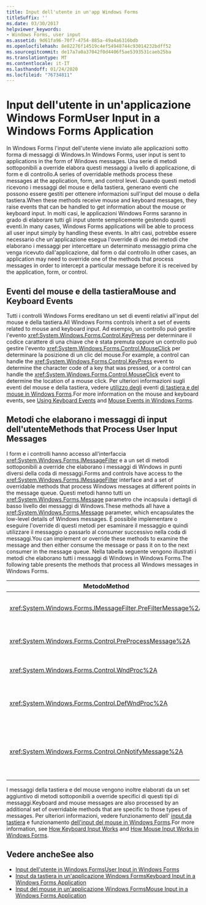 ```yaml
---
title: Input dell'utente in un'app Windows Forms
titleSuffix: ''
ms.date: 03/30/2017
helpviewer_keywords:
- Windows Forms, user input
ms.assetid: 9d61fa96-70f7-4754-885a-49a4a6316bdb
ms.openlocfilehash: 8e82276f14519c4ef54948744c93014232bdff52
ms.sourcegitcommit: de17a7a0a37042f0d4406f5ae5393531caeb25ba
ms.translationtype: MT
ms.contentlocale: it-IT
ms.lasthandoff: 01/24/2020
ms.locfileid: "76734811"
---
```

# <a name="user-input-in-a-windows-forms-application"></a><span data-ttu-id="4c743-102">Input dell'utente in un'applicazione Windows Form</span><span class="sxs-lookup"><span data-stu-id="4c743-102">User Input in a Windows Forms Application</span></span>
<span data-ttu-id="4c743-103">In Windows Forms l'input dell'utente viene inviato alle applicazioni sotto forma di messaggi di Windows.</span><span class="sxs-lookup"><span data-stu-id="4c743-103">In Windows Forms, user input is sent to applications in the form of Windows messages.</span></span> <span data-ttu-id="4c743-104">Una serie di metodi sottoponibili a override elabora questi messaggi a livello di applicazione, di form e di controllo.</span><span class="sxs-lookup"><span data-stu-id="4c743-104">A series of overridable methods process these messages at the application, form, and control level.</span></span> <span data-ttu-id="4c743-105">Quando questi metodi ricevono i messaggi del mouse e della tastiera, generano eventi che possono essere gestiti per ottenere informazioni sull'input del mouse o della tastiera.</span><span class="sxs-lookup"><span data-stu-id="4c743-105">When these methods receive mouse and keyboard messages, they raise events that can be handled to get information about the mouse or keyboard input.</span></span> <span data-ttu-id="4c743-106">In molti casi, le applicazioni Windows Forms saranno in grado di elaborare tutti gli input utente semplicemente gestendo questi eventi.</span><span class="sxs-lookup"><span data-stu-id="4c743-106">In many cases, Windows Forms applications will be able to process all user input simply by handling these events.</span></span> <span data-ttu-id="4c743-107">In altri casi, potrebbe essere necessario che un'applicazione esegua l'override di uno dei metodi che elaborano i messaggi per intercettare un determinato messaggio prima che venga ricevuto dall'applicazione, dal form o dal controllo.</span><span class="sxs-lookup"><span data-stu-id="4c743-107">In other cases, an application may need to override one of the methods that process messages in order to intercept a particular message before it is received by the application, form, or control.</span></span>  
  
## <a name="mouse-and-keyboard-events"></a><span data-ttu-id="4c743-108">Eventi del mouse e della tastiera</span><span class="sxs-lookup"><span data-stu-id="4c743-108">Mouse and Keyboard Events</span></span>  
 <span data-ttu-id="4c743-109">Tutti i controlli Windows Forms ereditano un set di eventi relativi all'input del mouse e della tastiera.</span><span class="sxs-lookup"><span data-stu-id="4c743-109">All Windows Forms controls inherit a set of events related to mouse and keyboard input.</span></span> <span data-ttu-id="4c743-110">Ad esempio, un controllo può gestire l'evento <xref:System.Windows.Forms.Control.KeyPress> per determinare il codice carattere di una chiave che è stata premuta oppure un controllo può gestire l'evento <xref:System.Windows.Forms.Control.MouseClick> per determinare la posizione di un clic del mouse.</span><span class="sxs-lookup"><span data-stu-id="4c743-110">For example, a control can handle the <xref:System.Windows.Forms.Control.KeyPress> event to determine the character code of a key that was pressed, or a control can handle the <xref:System.Windows.Forms.Control.MouseClick> event to determine the location of a mouse click.</span></span> <span data-ttu-id="4c743-111">Per ulteriori informazioni sugli eventi del mouse e della tastiera, vedere [utilizzo degli](using-keyboard-events.md) eventi [di tastiera e del mouse in Windows Forms](mouse-events-in-windows-forms.md).</span><span class="sxs-lookup"><span data-stu-id="4c743-111">For more information on the mouse and keyboard events, see [Using Keyboard Events](using-keyboard-events.md) and [Mouse Events in Windows Forms](mouse-events-in-windows-forms.md).</span></span>  
  
## <a name="methods-that-process-user-input-messages"></a><span data-ttu-id="4c743-112">Metodi che elaborano i messaggi di input dell'utente</span><span class="sxs-lookup"><span data-stu-id="4c743-112">Methods that Process User Input Messages</span></span>  
 <span data-ttu-id="4c743-113">I form e i controlli hanno accesso all'interfaccia <xref:System.Windows.Forms.IMessageFilter> e a un set di metodi sottoponibili a override che elaborano i messaggi di Windows in punti diversi della coda di messaggi.</span><span class="sxs-lookup"><span data-stu-id="4c743-113">Forms and controls have access to the <xref:System.Windows.Forms.IMessageFilter> interface and a set of overridable methods that process Windows messages at different points in the message queue.</span></span> <span data-ttu-id="4c743-114">Questi metodi hanno tutti un <xref:System.Windows.Forms.Message> parametro che incapsula i dettagli di basso livello dei messaggi di Windows.</span><span class="sxs-lookup"><span data-stu-id="4c743-114">These methods all have a <xref:System.Windows.Forms.Message> parameter, which encapsulates the low-level details of Windows messages.</span></span> <span data-ttu-id="4c743-115">È possibile implementare o eseguire l'override di questi metodi per esaminare il messaggio e quindi utilizzare il messaggio o passarlo al consumer successivo nella coda di messaggi.</span><span class="sxs-lookup"><span data-stu-id="4c743-115">You can implement or override these methods to examine the message and then either consume the message or pass it on to the next consumer in the message queue.</span></span> <span data-ttu-id="4c743-116">Nella tabella seguente vengono illustrati i metodi che elaborano tutti i messaggi di Windows in Windows Forms.</span><span class="sxs-lookup"><span data-stu-id="4c743-116">The following table presents the methods that process all Windows messages in Windows Forms.</span></span>  
  
|<span data-ttu-id="4c743-117">Metodo</span><span class="sxs-lookup"><span data-stu-id="4c743-117">Method</span></span>|<span data-ttu-id="4c743-118">Note</span><span class="sxs-lookup"><span data-stu-id="4c743-118">Notes</span></span>|  
|------------|-----------|  
|<xref:System.Windows.Forms.IMessageFilter.PreFilterMessage%2A>|<span data-ttu-id="4c743-119">Questo metodo intercetta i messaggi di Windows accodati (noti anche come inviati) a livello di applicazione.</span><span class="sxs-lookup"><span data-stu-id="4c743-119">This method intercepts queued (also known as posted) Windows messages at the application level.</span></span>|  
|<xref:System.Windows.Forms.Control.PreProcessMessage%2A>|<span data-ttu-id="4c743-120">Questo metodo intercetta i messaggi di Windows a livello di form e di controllo prima di essere elaborati.</span><span class="sxs-lookup"><span data-stu-id="4c743-120">This method intercepts Windows messages at the form and control level before they have been processed.</span></span>|  
|<xref:System.Windows.Forms.Control.WndProc%2A>|<span data-ttu-id="4c743-121">Questo metodo elabora i messaggi di Windows a livello di form e di controllo.</span><span class="sxs-lookup"><span data-stu-id="4c743-121">This method processes Windows messages at the form and control level.</span></span>|  
|<xref:System.Windows.Forms.Control.DefWndProc%2A>|<span data-ttu-id="4c743-122">Questo metodo esegue l'elaborazione predefinita dei messaggi di Windows a livello di form e di controllo.</span><span class="sxs-lookup"><span data-stu-id="4c743-122">This method performs the default processing of Windows messages at the form and control level.</span></span> <span data-ttu-id="4c743-123">In questo modo viene fornita la funzionalità minima di una finestra.</span><span class="sxs-lookup"><span data-stu-id="4c743-123">This provides the minimal functionality of a window.</span></span>|  
|<xref:System.Windows.Forms.Control.OnNotifyMessage%2A>|<span data-ttu-id="4c743-124">Questo metodo intercetta i messaggi a livello di form e di controllo, dopo che sono stati elaborati.</span><span class="sxs-lookup"><span data-stu-id="4c743-124">This method intercepts messages at the form and control level, after they have been processed.</span></span> <span data-ttu-id="4c743-125">Per chiamare questo metodo, è necessario impostare il bit di stile <xref:System.Windows.Forms.ControlStyles.EnableNotifyMessage>.</span><span class="sxs-lookup"><span data-stu-id="4c743-125">The <xref:System.Windows.Forms.ControlStyles.EnableNotifyMessage> style bit must be set for this method to be called.</span></span>|  
  
 <span data-ttu-id="4c743-126">I messaggi della tastiera e del mouse vengono inoltre elaborati da un set aggiuntivo di metodi sottoponibili a override specifici di questi tipi di messaggi.</span><span class="sxs-lookup"><span data-stu-id="4c743-126">Keyboard and mouse messages are also processed by an additional set of overridable methods that are specific to those types of messages.</span></span> <span data-ttu-id="4c743-127">Per ulteriori informazioni, vedere funzionamento dell' [input da tastiera](how-keyboard-input-works.md) e funzionamento [dell'input del mouse in Windows Forms](how-mouse-input-works-in-windows-forms.md).</span><span class="sxs-lookup"><span data-stu-id="4c743-127">For more information, see [How Keyboard Input Works](how-keyboard-input-works.md) and [How Mouse Input Works in Windows Forms](how-mouse-input-works-in-windows-forms.md).</span></span>  
  
## <a name="see-also"></a><span data-ttu-id="4c743-128">Vedere anche</span><span class="sxs-lookup"><span data-stu-id="4c743-128">See also</span></span>

- [<span data-ttu-id="4c743-129">Input dell'utente in Windows Forms</span><span class="sxs-lookup"><span data-stu-id="4c743-129">User Input in Windows Forms</span></span>](user-input-in-windows-forms.md)
- [<span data-ttu-id="4c743-130">Input da tastiera in un'applicazione Windows Forms</span><span class="sxs-lookup"><span data-stu-id="4c743-130">Keyboard Input in a Windows Forms Application</span></span>](keyboard-input-in-a-windows-forms-application.md)
- [<span data-ttu-id="4c743-131">Input del mouse in un'applicazione Windows Forms</span><span class="sxs-lookup"><span data-stu-id="4c743-131">Mouse Input in a Windows Forms Application</span></span>](mouse-input-in-a-windows-forms-application.md)
